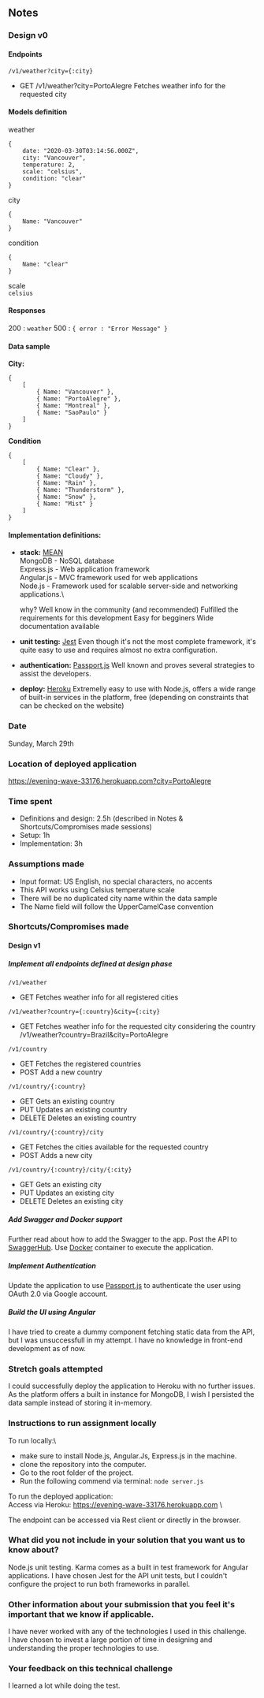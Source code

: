 ## Notes

### Design v0
#### Endpoints
`/v1/weather?city={:city}`
- GET /v1/weather?city=PortoAlegre    Fetches weather info for the requested city

#### Models definition
weather  
``` 
{
    date: "2020-03-30T03:14:56.000Z", 
    city: "Vancouver", 
    temperature: 2, 
    scale: "celsius", 
    condition: "clear"
}
```
city 
``` 
{ 
    Name: "Vancouver" 
}
```

condition 
``` 
{ 
    Name: "clear" 
}
```

scale    
`celsius`

#### Responses
200 : `weather`
500 : `{ error : "Error Message" }`

#### Data sample
**City:**
```
{
    [
        { Name: "Vancouver" },
        { Name: "PortoAlegre" },
        { Name: "Montreal" },
        { Name: "SaoPaulo" }
    ]
}
```

**Condition**
```
{
    [
        { Name: "Clear" },
        { Name: "Cloudy" },
        { Name: "Rain" },
        { Name: "Thunderstorm" },
        { Name: "Snow" },
        { Name: "Mist" }
    ]
}
```

#### Implementation definitions:
- **stack:** [MEAN](http://meanjs.org/)\
    MongoDB - NoSQL database\
    Express.js - Web application framework\
    Angular.js - MVC framework used for web applications\
    Node.js - Framework used for scalable server-side and networking applications.\

    why?
    Well know in the community (and recommended)
    Fulfilled the requirements for this development
    Easy for begginers
    Wide documentation available

- **unit testing:** [Jest](https://jestjs.io/)
Even though it's not the most complete framework, it's quite easy to use and requires almost no extra configuration.

- **authentication:** [Passport.js](http://www.passportjs.org/packages/)
Well known and proves several strategies to assist the developers.

- **deploy:** [Heroku](heroku.com/)
Extremelly easy to use with Node.js, offers a wide range of built-in services in the platform, free (depending on constraints that can be checked on the website)

### Date
Sunday, March 29th

### Location of deployed application
https://evening-wave-33176.herokuapp.com?city=PortoAlegre

### Time spent
- Definitions and design: 2.5h (described in Notes & Shortcuts/Compromises made sessions)
- Setup: 1h
- Implementation: 3h

### Assumptions made
- Input format: US English, no special characters, no accents
- This API works using Celsius temperature scale
- There will be no duplicated city name within the data sample
- The Name field will follow the UpperCamelCase convention

### Shortcuts/Compromises made
#### Design v1
##### Implement all endpoints defined at design phase

`/v1/weather`
- GET   Fetches weather info for all registered cities

`/v1/weather?country={:country}&city={:city}`
- GET   Fetches weather info for the requested city considering the country
/v1/weather?country=Brazil&city=PortoAlegre

`/v1/country`
- GET   Fetches the registered countries
- POST      Add a new country

`/v1/country/{:country}`
- GET       Gets an existing country
- PUT       Updates an existing country
- DELETE    Deletes an existing country

`/v1/country/{:country}/city`
- GET       Fetches the cities available for the requested country
- POST      Adds a new city

`/v1/country/{:country}/city/{:city}`
- GET       Gets an existing city
- PUT       Updates an existing city
- DELETE    Deletes an existing city

##### Add Swagger and Docker support
Further read about how to add the Swagger to the app. Post the API to [SwaggerHub](https://swagger.io/tools/swaggerhub/). Use [Docker](https://www.docker.com/) container to execute the application.
 
##### Implement Authentication
Update the application to use [Passport.js](http://www.passportjs.org/) to authenticate the user using OAuth 2.0 via Google account.

##### Build the UI using Angular
I have tried to create a dummy component fetching static data from the API, but I was unsuccessfull in my attempt. I have no knowledge in front-end development as of now.

### Stretch goals attempted
I could successfully deploy the application to Heroku with no further issues. As the platform offers a built in instance for MongoDB, I wish I persisted the data sample instead of storing it in-memory.

### Instructions to run assignment locally
To run locally:\
- make sure to install Node.js, Angular.Js, Express.js in the machine.
- clone the repository into the computer.
- Go to the root folder of the project.
- Run the following commend via terminal:
`node server.js`

To run the deployed application:\
Access via Heroku: https://evening-wave-33176.herokuapp.com \

The endpoint can be accessed via Rest client or directly in the browser.

### What did you not include in your solution that you want us to know about?
Node.js unit testing. Karma comes as a built in test framework for Angular applications. I have chosen Jest for the API unit tests, but I couldn't configure the project to run both frameworks in parallel.

### Other information about your submission that you feel it's important that we know if applicable.
I have never worked with any of the technologies I used in this challenge.\
I have chosen to invest a large portion of time in designing and understanding the proper technologies to use.

### Your feedback on this technical challenge
I learned a lot while doing the test.
